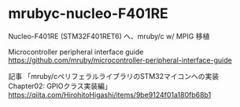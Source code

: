 # mrubyc-nucleo-F401RE
Nucleo-F401RE (STM32F401RET6) へ、mruby/c w/ MPIG 移植

Microcontroller peripheral interface guide  
https://github.com/mruby/microcontroller-peripheral-interface-guide

記事 「mruby/cペリフェラルライブラリのSTM32マイコンへの実装 Chapter02: GPIOクラス実装編」  
https://qiita.com/HirohitoHigashi/items/9be9124f01a180fb68b1

